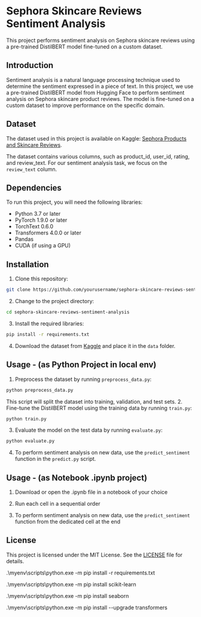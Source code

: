 # Sephora Skincare Reviews Sentiment Analysis

This project performs sentiment analysis on Sephora skincare reviews using a pre-trained DistilBERT model fine-tuned on a custom dataset.

## Introduction

Sentiment analysis is a natural language processing technique used to determine the sentiment expressed in a piece of text. In this project, we use a pre-trained DistilBERT model from Hugging Face to perform sentiment analysis on Sephora skincare product reviews. The model is fine-tuned on a custom dataset to improve performance on the specific domain.

## Dataset

The dataset used in this project is available on Kaggle: [Sephora Products and Skincare Reviews](https://www.kaggle.com/datasets/nadyinky/sephora-products-and-skincare-reviews?resource=download&select=reviews_0_250.csv).

The dataset contains various columns, such as product_id, user_id, rating, and review_text. For our sentiment analysis task, we focus on the `review_text` column.

## Dependencies

To run this project, you will need the following libraries:

- Python 3.7 or later
- PyTorch 1.9.0 or later
- TorchText 0.6.0
- Transformers 4.0.0 or later
- Pandas
- CUDA (if using a GPU)

## Installation

1. Clone this repository:
  ```bash
  git clone https://github.com/yourusername/sephora-skincare-reviews-sentiment-analysis.git
  ```

2. Change to the project directory:
  ```bash
  cd sephora-skincare-reviews-sentiment-analysis
  ```

3. Install the required libraries:
  ```bash
  pip install -r requirements.txt
  ```

4. Download the dataset from [Kaggle](https://www.kaggle.com/datasets/nadyinky/sephora-products-and-skincare-reviews?resource=download&select=reviews_0_250.csv) and place it in the `data` folder.


## Usage - (as Python Project in local env)

1. Preprocess the dataset by running `preprocess_data.py`:

```bash
python preprocess_data.py
```

This script will split the dataset into training, validation, and test sets.
2. Fine-tune the DistilBERT model using the training data by running `train.py`:
```bash
python train.py
```

3. Evaluate the model on the test data by running `evaluate.py`:
```bash
python evaluate.py
```

4. To perform sentiment analysis on new data, use the `predict_sentiment` function in the `predict.py` script.

## Usage - (as Notebook .ipynb project)

1. Download or open the .ipynb file in a notebook of your choice

2. Run each cell in a sequential order

3. To perform sentiment analysis on new data, use the `predict_sentiment` function from the dedicated cell at the end

## License

This project is licensed under the MIT License. See the [LICENSE](LICENSE) file for details.


.\myenv\scripts\python.exe -m pip install -r requirements.txt


.\myenv\scripts\python.exe -m pip install scikit-learn

.\myenv\scripts\python.exe -m pip install seaborn

.\myenv\scripts\python.exe -m pip install --upgrade transformers

